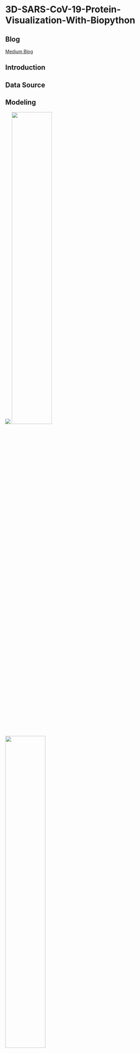 # 3D-SARS-CoV-19-Protein-Visualization-With-Biopython

## Blog

[Medium Blog]()

## Introduction

## Data Source

## Modeling

<img src = '../main/Data & Images/nglview.png'>

<img src = '../main/Data & Images/gui_1.png' width='50%' height='50%'>

<img src = '../main/Data & Images/gui_2.png' width='50%' height='50%'>

## Reference

Hunakunti, B. (n.d.). 3D SARS-CoV-19 Protein Visualization With Biopython [MOOC]. Coursera. https://www.coursera.org/projects/3d-sars-cov-19-protein-visualization-with-biopython

